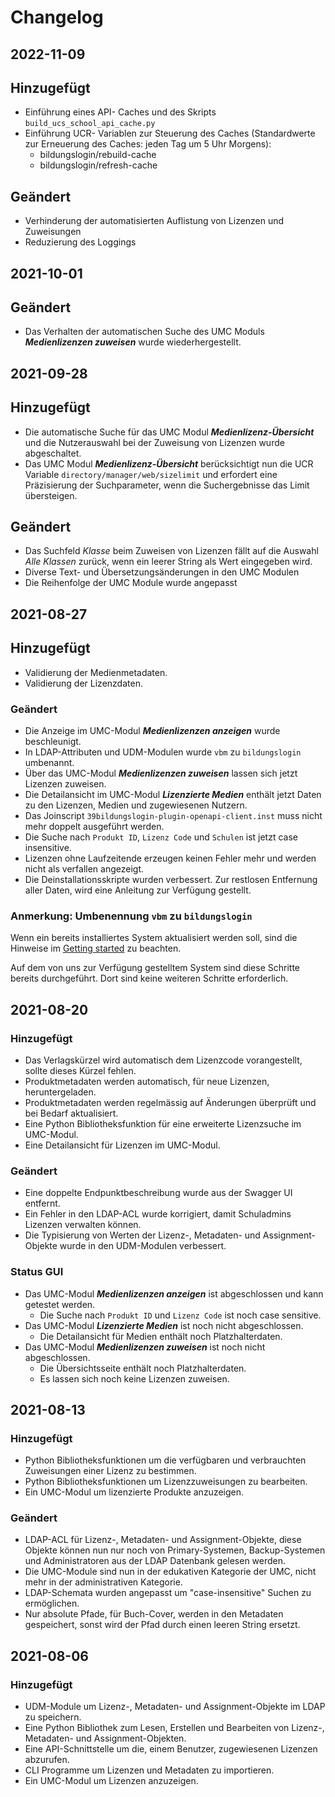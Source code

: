 # Changelog


## 2022-11-09

## Hinzugefügt
- Einführung eines API- Caches und des Skripts `build_ucs_school_api_cache.py`
- Einführung UCR- Variablen zur Steuerung des Caches (Standardwerte zur Erneuerung des Caches: jeden Tag um 5 Uhr Morgens):
  - bildungslogin/rebuild-cache
  - bildungslogin/refresh-cache

## Geändert
- Verhinderung der automatisierten Auflistung von Lizenzen und Zuweisungen
- Reduzierung des Loggings

## 2021-10-01

## Geändert
- Das Verhalten der automatischen Suche des UMC Moduls ***Medienlizenzen zuweisen*** wurde wiederhergestellt.

## 2021-09-28

## Hinzugefügt
- Die automatische Suche für das UMC Modul ***Medienlizenz-Übersicht*** und die Nutzerauswahl bei der Zuweisung
von Lizenzen wurde abgeschaltet.
- Das UMC Modul ***Medienlizenz-Übersicht*** berücksichtigt nun die UCR Variable `directory/manager/web/sizelimit`
und erfordert eine Präzisierung der Suchparameter, wenn die Suchergebnisse das Limit übersteigen.

## Geändert
- Das Suchfeld *Klasse* beim Zuweisen von Lizenzen fällt auf die Auswahl *Alle Klassen* zurück, wenn ein leerer
String als Wert eingegeben wird.
- Diverse Text- und Übersetzungsänderungen in den UMC Modulen
- Die Reihenfolge der UMC Module wurde angepasst

## 2021-08-27

## Hinzugefügt
- Validierung der Medienmetadaten.
- Validierung der Lizenzdaten.

### Geändert
- Die Anzeige im UMC-Modul ***Medienlizenzen anzeigen*** wurde beschleunigt.
- In LDAP-Attributen und UDM-Modulen wurde `vbm` zu `bildungslogin` umbenannt.
- Über das UMC-Modul ***Medienlizenzen zuweisen*** lassen sich jetzt Lizenzen zuweisen.
- Die Detailansicht im UMC-Modul ***Lizenzierte Medien*** enthält jetzt Daten zu den Lizenzen, Medien und zugewiesenen Nutzern.
- Das Joinscript `39bildungslogin-plugin-openapi-client.inst` muss nicht mehr doppelt ausgeführt werden.
- Die Suche nach `Produkt ID`, `Lizenz Code` und `Schulen` ist jetzt case insensitive.
- Lizenzen ohne Laufzeitende erzeugen keinen Fehler mehr und werden nicht als verfallen angezeigt.
- Die Deinstallationsskripte wurden verbessert. Zur restlosen Entfernung aller Daten, wird eine Anleitung zur Verfügung gestellt.

### Anmerkung: Umbenennung `vbm` zu `bildungslogin`

Wenn ein bereits installiertes System aktualisiert werden soll, sind die Hinweise im [Getting started](getting_started.md) zu beachten.

Auf dem von uns zur Verfügung gestelltem System sind diese Schritte bereits durchgeführt.
Dort sind keine weiteren Schritte erforderlich.

## 2021-08-20

### Hinzugefügt
- Das Verlagskürzel wird automatisch dem Lizenzcode vorangestellt, sollte dieses Kürzel fehlen.
- Produktmetadaten werden automatisch, für neue Lizenzen, heruntergeladen.
- Produktmetadaten werden regelmässig auf Änderungen überprüft und bei Bedarf aktualisiert.
- Eine Python Bibliotheksfunktion für eine erweiterte Lizenzsuche im UMC-Modul.
- Eine Detailansicht für Lizenzen im UMC-Modul.

### Geändert
- Eine doppelte Endpunktbeschreibung wurde aus der Swagger UI entfernt.
- Ein Fehler in den LDAP-ACL wurde korrigiert, damit Schuladmins Lizenzen verwalten können.
- Die Typisierung von Werten der Lizenz-, Metadaten- und Assignment-Objekte wurde in den UDM-Modulen verbessert.

### Status GUI
- Das UMC-Modul ***Medienlizenzen anzeigen*** ist abgeschlossen und kann getestet werden.
  - Die Suche nach `Produkt ID` und `Lizenz Code` ist noch case sensitive.
- Das UMC-Modul ***Lizenzierte Medien*** ist noch nicht abgeschlossen.
  - Die Detailansicht für Medien enthält noch Platzhalterdaten.
- Das UMC-Modul ***Medienlizenzen zuweisen*** ist noch nicht abgeschlossen.
  - Die Übersichtsseite enthält noch Platzhalterdaten.
  - Es lassen sich noch keine Lizenzen zuweisen.

## 2021-08-13

### Hinzugefügt

- Python Bibliotheksfunktionen um die verfügbaren und verbrauchten Zuweisungen einer Lizenz zu bestimmen.
- Python Bibliotheksfunktionen um Lizenzzuweisungen zu bearbeiten.
- Ein UMC-Modul um lizenzierte Produkte anzuzeigen.

### Geändert

- LDAP-ACL für Lizenz-, Metadaten- und Assignment-Objekte, diese Objekte können nun nur noch von Primary-Systemen, Backup-Systemen und Administratoren aus der LDAP Datenbank gelesen werden.
- Die UMC-Module sind nun in der edukativen Kategorie der UMC, nicht mehr in der administrativen Kategorie.
- LDAP-Schemata wurden angepasst um "case-insensitive" Suchen zu ermöglichen.
- Nur absolute Pfade, für Buch-Cover, werden in den Metadaten gespeichert, sonst wird der Pfad durch einen leeren String ersetzt.

## 2021-08-06

### Hinzugefügt

- UDM-Module um Lizenz-, Metadaten- und Assignment-Objekte im LDAP zu speichern.
- Eine Python Bibliothek zum Lesen, Erstellen und Bearbeiten von  Lizenz-, Metadaten- und Assignment-Objekten.
- Eine API-Schnittstelle um die, einem Benutzer, zugewiesenen Lizenzen abzurufen.
- CLI Programme um Lizenzen und Metadaten zu importieren.
- Ein UMC-Modul um Lizenzen anzuzeigen.
